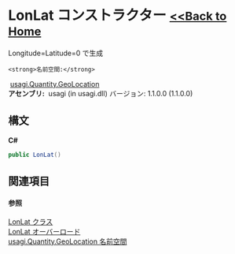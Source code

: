 # LonLat コンストラクター <small>[<<Back to Home](https://github.com/usagi/usagi.cs/blob/master/Help/Home.md)</small> 

Longitude=Latitude=0 で生成


    <strong>名前空間:</strong>
&nbsp;<a href="N_usagi_Quantity_GeoLocation.md">usagi.Quantity.GeoLocation</a><br /><strong>アセンブリ:</strong>
&nbsp;usagi (in usagi.dll) バージョン: 1.1.0.0 (1.1.0.0)

## 構文

**C#**<br />
``` C#
public LonLat()
```


## 関連項目


#### 参照
<a href="T_usagi_Quantity_GeoLocation_LonLat.md">LonLat クラス</a><br /><a href="Overload_usagi_Quantity_GeoLocation_LonLat__ctor.md">LonLat オーバーロード</a><br /><a href="N_usagi_Quantity_GeoLocation.md">usagi.Quantity.GeoLocation 名前空間</a><br />